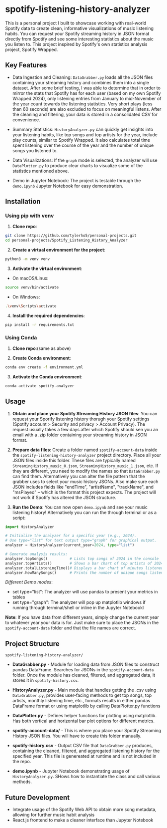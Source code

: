 # spotify-listening-history-analyzer

This is a personal project I built to showcase working with real-world Spotify data to create clean, informative visualizations of muslc listening habits. You can request your Spotify streaming history in JSON format directly from Spotify and see some interesting statistics about the music you listen to. This project inspired by Spotify's own statistics analysis project, Spotify Wrapped.

## Key Features

- Data Ingestion and Cleaning: `DataGrabber.py` loads all the JSON files containing your streaming history and combines them into a single dataset. After some brief testing, I was able to determine that in order to mirror the stats that Spotify has for each user (based on my own Spotify Wrapped 2024), only listening entries from January to mid-November of the year count towards the listening statistics. Very short plays (less than 60 seconds) are also excluded to focus on meaningful listens. After the cleaning and filtering, your data is stored in a consolidated CSV for convenience.

- Summary Statistics: `HistoryAnalyzer.py` can quickly get insights into your listening habits, like top songs and top artists for the year, include play counts, similar to Spotify Wrapped. It also calculates total time spent listening over the course of the year and the number of unique songs you listened to.

- Data Visualizations: If the `graph` mode is selected, the analyzer will use `DataPlotter.py` to produce clear charts to visualize some of the statistics mentioned above. 

- Demo in Jupyter Notebook: The project is testable through the `demo.ipynb` Jupyter Notebook for easy demonstration.

## Installation

### Using pip with venv

1. **Clone repo**:
```bash
git clone https://github.com/tylerho5/personal-projects.git
cd personal-projects/Spotify_Listening_History_Analyzer
```

2. **Create a virtual environment for the project**:

```bash
python3 -m venv venv
```

3. **Activate the virtual environment**:
- On macOS/Linux:
```bash
source venv/bin/activate
```

- On Windows:
```bash
.\venv\Scripts\activate
```

4. **Install the required dependencies**:
```bash
pip install -r requirements.txt
```

### Using Conda
1. **Clone repo**:(same as above)

2. **Create Conda environment**:
```bash
conda env create -f environment.yml
```

3. **Activate the Conda environment**:
```bash
conda activate spotify-analyzer
```

## Usage
1. **Obtain and place your Spotify Streaming History JSON files**:
You can request your Sporify listening history thorugh your Spotify settings (Spotify account > Security and privacy > Account Privacy). The request usually takes a few days after which Spotify should sen you an email with a .zip folder containing your streaming history in JSON format. 

2. **Prepare data files**:
Create a folder named `spotify-account-data` inside the `spotify-listening-history-analyzer` project directory. Place all your JSON files inside this folder. These files are typically named `StreamingHistory_music_0.json`, `StreamingHistory_music_1.json`, etc. If they are different, you need to modify the names so that `DataGrabber.py` can find them. Alternatively you can alter the file pattern that the grabber uses to select your music history JSONs. Also make sure each JSON includes fields like "endTime", "artistName", "trackName", and "msPlayed" – which is the format this project expects. The project will not work if Spotify has altered the JSON structure.

3. **Run the Demo**:
You can now open `demo.ipynb` and see your music listening history! Alternatively you can run the through terminal or as a script:

```python
import HistoryAnalyzer

# Initialize the analyzer for a specific year (e.g., 2024). 
# Use type="list" for text output type="graph" for graphical output.
analyzer = HistoryAnalyzer(current_year=2024, type="list")

# Generate analysis results:
analyzer.topSongs()          # Lists top songs of 2024 in the console
analyzer.topArtists()        # Shows a bar chart of top artists of 2024
analyzer.totalListeningTime()# Displays a bar chart of minutes listened per month in 2024
analyzer.howManySongs()      # Prints the number of unique songs listened in 2024
```

*Different Demo modes*:
- set type="list": The analyzer will use pandas to present your metrics in tables
- set type="graph": The analyzer will pop up matplotlib windows if running through terminal/shell or inline in the Jupyter Notebookl

**Note**: If you have data from different years, simply change the current year to whatever year your data is for. Just make sure to place the JSONs in the `spotify-account-data` folder and that the file names are correct.

## Project Structure

`spotify-listening-history-analyzer/`

- **DataGrabber.py** - Module for loading data from JSON files to construct pandas DataFrame. Searches for JSONs in the `spotify-account-data` folder. Once the module has cleaned, filtered, and aggregated data, it stores it in `spotify-history.csv`.

- **HistoryAnalyzer.py** - Main module that handles getting the .csv using `DataGrabber.py`, provides user-facing methods to get top songs, top artists, monthly listening time, etc., formats results in either pandas DataFrame format or using matplotlib by calling DataPlotter.py functions

- **DataPlotter.py** - Defines helper functions for plotting using matplotlib. Has both vertical and horizontal bar plot options for different metrics.

- **spotify-account-data/** - This is where you place your Spotify Streaming History JSON files. You will have to create this folder manually.

- **spotify-history.csv** - Output CSV file that `DataGrabber.py` produces, containing the cleaned, filtered, and aggregated listening history for the specified year. This file is genereated at runtime and is not included in the repo.

- **demo.ipynb** - Jupyter Notebook demonstrating usage of `HistoryAnalyzer.py`. SHows how to instantiate the class and call various methods.

## Future Development
- Integrate usage of the Spotify Web API to obtain more song metadata, allowing for further music habit analysis
- React.js frontend to make a cleaner interface than Jupyter Notebook